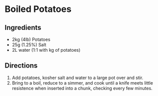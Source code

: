 # Boiled Potatoes

## Ingredients

* 2kg (4lb) Potatoes
* 25g (1.25%) Salt
* 2L water (1:1 with kg of potatoes)

## Directions

1. Add potatoes, kosher salt and water to a large pot over and stir.
1. Bring to a boil, reduce to a simmer, and cook until a knife meets little resistence when inserted into a chunk, checking every few minutes.

